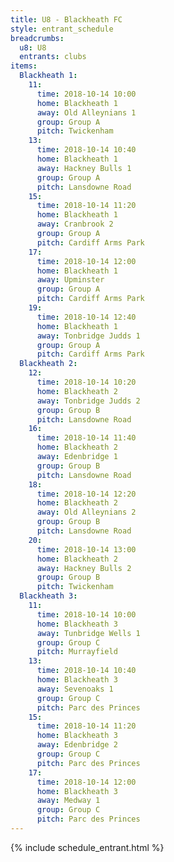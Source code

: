 ```yaml
---
title: U8 - Blackheath FC
style: entrant_schedule
breadcrumbs:
  u8: U8
  entrants: clubs
items:
  Blackheath 1:
    11:
      time: 2018-10-14 10:00
      home: Blackheath 1
      away: Old Alleynians 1
      group: Group A
      pitch: Twickenham
    13:
      time: 2018-10-14 10:40
      home: Blackheath 1
      away: Hackney Bulls 1
      group: Group A
      pitch: Lansdowne Road
    15:
      time: 2018-10-14 11:20
      home: Blackheath 1
      away: Cranbrook 2
      group: Group A
      pitch: Cardiff Arms Park
    17:
      time: 2018-10-14 12:00
      home: Blackheath 1
      away: Upminster
      group: Group A
      pitch: Cardiff Arms Park
    19:
      time: 2018-10-14 12:40
      home: Blackheath 1
      away: Tonbridge Judds 1
      group: Group A
      pitch: Cardiff Arms Park
  Blackheath 2:
    12:
      time: 2018-10-14 10:20
      home: Blackheath 2
      away: Tonbridge Judds 2
      group: Group B
      pitch: Lansdowne Road
    16:
      time: 2018-10-14 11:40
      home: Blackheath 2
      away: Edenbridge 1
      group: Group B
      pitch: Lansdowne Road
    18:
      time: 2018-10-14 12:20
      home: Blackheath 2
      away: Old Alleynians 2
      group: Group B
      pitch: Lansdowne Road
    20:
      time: 2018-10-14 13:00
      home: Blackheath 2
      away: Hackney Bulls 2
      group: Group B
      pitch: Twickenham
  Blackheath 3:
    11:
      time: 2018-10-14 10:00
      home: Blackheath 3
      away: Tunbridge Wells 1
      group: Group C
      pitch: Murrayfield
    13:
      time: 2018-10-14 10:40
      home: Blackheath 3
      away: Sevenoaks 1
      group: Group C
      pitch: Parc des Princes
    15:
      time: 2018-10-14 11:20
      home: Blackheath 3
      away: Edenbridge 2
      group: Group C
      pitch: Parc des Princes
    17:
      time: 2018-10-14 12:00
      home: Blackheath 3
      away: Medway 1
      group: Group C
      pitch: Parc des Princes
---
```


{% include schedule_entrant.html %}
